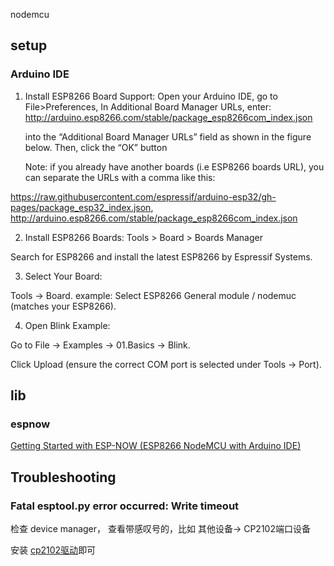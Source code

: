 nodemcu

## setup

### Arduino IDE


1. Install ESP8266 Board Support:
  Open your Arduino IDE, go to File>Preferences,
  In Additional Board Manager URLs, enter:
  http://arduino.esp8266.com/stable/package_esp8266com_index.json
  
    into the “Additional Board Manager URLs” field as shown in the figure below. Then, click the “OK” button

    Note: if you already have another boards (i.e ESP8266 boards URL), you can separate the URLs with a comma like this:

https://raw.githubusercontent.com/espressif/arduino-esp32/gh-pages/package_esp32_index.json, http://arduino.esp8266.com/stable/package_esp8266com_index.json

2. Install ESP8266 Boards:
Tools > Board > Boards Manager

Search for ESP8266 and install the latest ESP8266 by Espressif Systems.

3. Select Your Board:

Tools → Board.
example: Select ESP8266 General module / nodemuc (matches your ESP8266).

4. Open Blink Example:

Go to File → Examples → 01.Basics → Blink.

Click Upload (ensure the correct COM port is selected under Tools → Port).

## lib
### espnow

[Getting Started with ESP-NOW (ESP8266 NodeMCU with Arduino IDE)](https://randomnerdtutorials.com/esp-now-esp8266-nodemcu-arduino-ide/)

## Troubleshooting

### Fatal esptool.py error occurred: Write timeout

检查 device manager， 查看带感叹号的，比如 其他设备-> CP2102端口设备

安装 [cp2102驱动](https://www.silabs.com/developers/usb-to-uart-bridge-vcp-drivers?tab=downloads)即可
